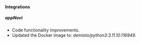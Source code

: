 
#### Integrations

##### appNovi

- Code functionality improvements.
- Updated the Docker image to: *demisto/python3:3.11.10.116949*.
